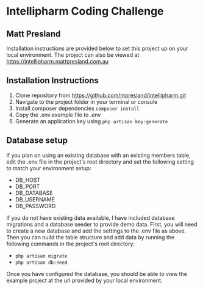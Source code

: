 # Intellipharm Coding Challenge
## Matt Presland

Installation instructions are provided below to set this project up on your local environment. The project can also be viewed at https://intellipharm.mattpresland.com.au

## Installation Instructions

1. Clone repository from https://github.com/mpresland/intellipharm.git
2. Navigate to the project folder in your terminal or console
3. Install composer dependencies `composer install`
4. Copy the .env.example file to .env
5. Generate an application key using `php artisan key:generate`

## Database setup
If you plan on using an existing database with an existing members table, edit the .env file in the project's root directory and set the following setting to match your environment setup:
- DB_HOST
- DB_PORT
- DB_DATABASE
- DB_USERNAME
- DB_PASSWORD

If you do not have existing data available, I have included database migrations and a database seeder to provide demo data. First, you will need to create a new database and add the settings to the .env file as above. Then you can nuild the table structure and add data by running the following commands in the project's root directory:
- `php artisan migrate`
- `php artisan db:seed`

Once you have configured the database, you should be able to view the example project at the url provided by your local environment.
